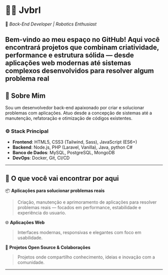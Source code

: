 # 👨‍💻 Jvbrl

🎯 *Back-End Developer | Robotics Enthusiast*

Bem-vindo ao meu espaço no GitHub! Aqui você encontrará projetos que combinam criatividade, performance e estrutura sólida — desde aplicações web modernas até sistemas complexos desenvolvidos para resolver algum problema real
---

## 🧠 Sobre Mim

Sou um desenvolvedor back-end apaixonado por criar e solucionar problemas com aplicações. Atuo desde a concepção de sistemas até a manutenção, refatoração e otimização de códigos existentes.

### ⚙️ Stack Principal

- **Frontend**: HTML5, CSS3 (Tailwind, Sass), JavaScript (ES6+)
- **Backend**: Node.js, PHP (Laravel, Vanilla), Java, python C#
- **Banco de Dados**: MySQL, PostgreSQL, MongoDB
- **DevOps**: Docker, Git, CI/CD

---

## 🚀 O que você vai encontrar por aqui

📦 **Aplicações para solucionar problemas reais**  
> Criação, manutenção e aprimoramento de aplicações para resolver problemas reais — focados em performance, estabilidade e experiência do usuario.

🌐 **Aplicações Web**  
> Interfaces modernas, responsivas e elegantes com foco em usabilidade.

📁 **Projetos Open Source & Colaborações**  
> Projetos onde compartilho conhecimento, ideias e inovação com a comunidade.

---
